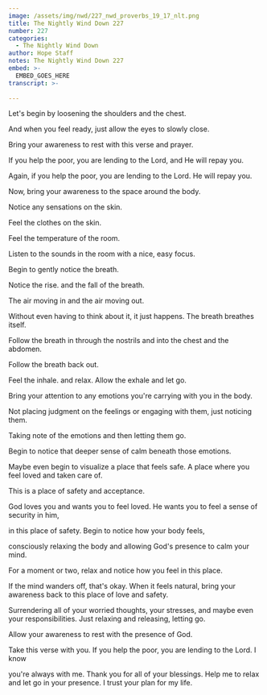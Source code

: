 ```yaml
---
image: /assets/img/nwd/227_nwd_proverbs_19_17_nlt.png
title: The Nightly Wind Down 227
number: 227
categories:
  - The Nightly Wind Down
author: Hope Staff
notes: The Nightly Wind Down 227
embed: >-
  EMBED_GOES_HERE
transcript: >-
  
---
```

Let's begin by loosening the shoulders and the chest.

And when you feel ready, just allow the eyes to slowly close.

Bring your awareness to rest with this verse and prayer.

If you help the poor, you are lending to the Lord, and He will repay you.

Again, if you help the poor, you are lending to the Lord. He will repay you.

Now, bring your awareness to the space around the body.

Notice any sensations on the skin.

Feel the clothes on the skin.

Feel the temperature of the room.

Listen to the sounds in the room with a nice, easy focus.

Begin to gently notice the breath.

Notice the rise. and the fall of the breath.

The air moving in and the air moving out.

Without even having to think about it, it just happens. The breath breathes itself.

Follow the breath in through the nostrils and into the chest and the abdomen.

Follow the breath back out.

Feel the inhale. and relax. Allow the exhale and let go.

Bring your attention to any emotions you're carrying with you in the body.

Not placing judgment on the feelings or engaging with them, just noticing them.

Taking note of the emotions and then letting them go.

Begin to notice that deeper sense of calm beneath those emotions.

Maybe even begin to visualize a place that feels safe. A place where you feel loved and taken care of.

This is a place of safety and acceptance.

God loves you and wants you to feel loved. He wants you to feel a sense of security in him,

in this place of safety. Begin to notice how your body feels,

consciously relaxing the body and allowing God's presence to calm your mind.

For a moment or two, relax and notice how you feel in this place.

If the mind wanders off, that's okay. When it feels natural, bring your awareness back to this place of love and safety.

Surrendering all of your worried thoughts, your stresses, and maybe even your responsibilities. Just relaxing and releasing, letting go.

Allow your awareness to rest with the presence of God.

Take this verse with you. If you help the poor, you are lending to the Lord. I know

you're always with me. Thank you for all of your blessings. Help me to relax and let go in your presence. I trust your plan for my life.

